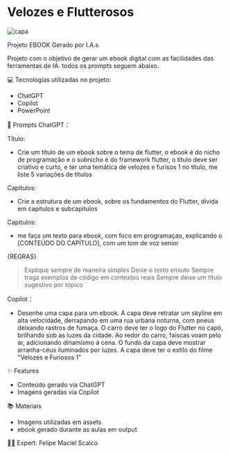 # Velozes e Flutterosos

![capa](https://github.com/Scalco7/velozes-e-flutterosos-ebook/assets/87811238/ddcc0a7e-2ab9-438b-b365-92a83bbdf57c)

Projeto EBOOK Gerado por I.A.s

Projeto com o objetivo de gerar um ebook digital com as facilidades das ferramentas de IA. todos os prompts seguem abaixo.

💻 Tecnologias utilizadas no projeto: 
 - ChatGPT
 - Copilot
 - PowerPoint

🧠 Prompts ChatGPT：

Título: 
 - Crie um título de um ebook sobre o tema de flutter, o ebook é do nicho de programação e o subnicho é do framework flutter, o título deve ser criativo e curto, e ter uma temática de velozes e furisos 1 no título, me liste 5 variações de títulos

Capitulos:
 - Crie a estrutura de um ebook, sobre os fundamentos do Flutter, divida em capitulos e subcapitulos

Capitulos:	
 - me faça um texto para ebook, com foco em programaçao, explicando o [CONTEÚDO DO CAPÍTULO], com um tom de voz senior

{REGRAS}
>Explique sempre de maneira simples
>Deixe o texto enxuto
>Sempre traga exemplos de código em contextos reais
>Sempre deixe um título sugestivo por tópico


Copilot：
 - Desenhe uma capa para um ebook. A capa deve retratar um skyline em alta velocidade, derrapando em uma rua urbana noturna, com pneus deixando rastros de fumaça. O carro deve ter o logo do Flutter no capô, brilhando sob as luzes da cidade. Ao redor do carro, faíscas voam pelo ar, adicionando dinamismo à cena. O fundo da capa deve mostrar arranha-céus iluminados por luzes. A capa deve ter o estilo do filme "Velozes e Furiosos 1"

✨ Features
 - Conteúdo gerado via ChatGPT
 - Imagens geradas via Copilot

📚 Materiais
 - Imagens utilizadas em assets
 - ebook gerado durante as aulas em output

👨‍💻 Expert:  Felipe Maciel Scalco
